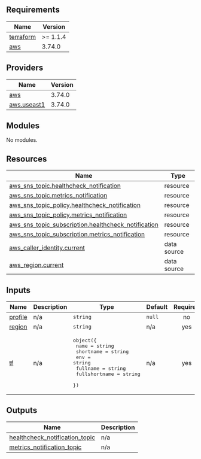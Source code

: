 <!-- BEGIN_TF_DOCS -->
## Requirements

| Name | Version |
|------|---------|
| <a name="requirement_terraform"></a> [terraform](#requirement\_terraform) | >= 1.1.4 |
| <a name="requirement_aws"></a> [aws](#requirement\_aws) | 3.74.0 |

## Providers

| Name | Version |
|------|---------|
| <a name="provider_aws"></a> [aws](#provider\_aws) | 3.74.0 |
| <a name="provider_aws.useast1"></a> [aws.useast1](#provider\_aws.useast1) | 3.74.0 |

## Modules

No modules.

## Resources

| Name | Type |
|------|------|
| [aws_sns_topic.healthcheck_notification](https://registry.terraform.io/providers/hashicorp/aws/3.74.0/docs/resources/sns_topic) | resource |
| [aws_sns_topic.metrics_notification](https://registry.terraform.io/providers/hashicorp/aws/3.74.0/docs/resources/sns_topic) | resource |
| [aws_sns_topic_policy.healthcheck_notification](https://registry.terraform.io/providers/hashicorp/aws/3.74.0/docs/resources/sns_topic_policy) | resource |
| [aws_sns_topic_policy.metrics_notification](https://registry.terraform.io/providers/hashicorp/aws/3.74.0/docs/resources/sns_topic_policy) | resource |
| [aws_sns_topic_subscription.healthcheck_notification](https://registry.terraform.io/providers/hashicorp/aws/3.74.0/docs/resources/sns_topic_subscription) | resource |
| [aws_sns_topic_subscription.metrics_notification](https://registry.terraform.io/providers/hashicorp/aws/3.74.0/docs/resources/sns_topic_subscription) | resource |
| [aws_caller_identity.current](https://registry.terraform.io/providers/hashicorp/aws/3.74.0/docs/data-sources/caller_identity) | data source |
| [aws_region.current](https://registry.terraform.io/providers/hashicorp/aws/3.74.0/docs/data-sources/region) | data source |

## Inputs

| Name | Description | Type | Default | Required |
|------|-------------|------|---------|:--------:|
| <a name="input_profile"></a> [profile](#input\_profile) | n/a | `string` | `null` | no |
| <a name="input_region"></a> [region](#input\_region) | n/a | `string` | n/a | yes |
| <a name="input_tf"></a> [tf](#input\_tf) | n/a | <pre>object({<br>    name          = string<br>    shortname     = string<br>    env           = string<br>    fullname      = string<br>    fullshortname = string<br>  })</pre> | n/a | yes |

## Outputs

| Name | Description |
|------|-------------|
| <a name="output_healthcheck_notification_topic"></a> [healthcheck\_notification\_topic](#output\_healthcheck\_notification\_topic) | n/a |
| <a name="output_metrics_notification_topic"></a> [metrics\_notification\_topic](#output\_metrics\_notification\_topic) | n/a |
<!-- END_TF_DOCS -->    